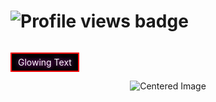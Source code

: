 <h1 align="left">
  <img src="https://komarev.com/ghpvc/?username=CrazedNova&style=for-the-badge&color=fa00c4" alt="Profile views badge">
</h1>

<p style="
  color: white;                /* text color */
  background-color: black;     /* background color */
  border: 2px solid red;       /* border around background */
  padding: 5px 10px;           /* space between text & border */
  text-shadow: 0 0 8px #ff00ff;/* glow effect */
  display: inline-block;       /* keeps background only around text */
">
  Glowing Text
</p>


<div style="text-align: center;">
  <img src="https://media.discordapp.net/attachments/975865507653759007/1403407255776264232/IMG_1754.png?ex=6897705b&is=68961edb&hm=7325407ff3dc7ccbf41579671030c7408358c322937e918f6f11ac89050fc9a5&=&format=webp&quality=lossless&width=1269&height=153" alt="Centered Image">
</div>
